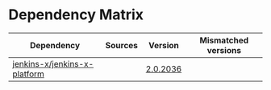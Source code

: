 # Dependency Matrix

Dependency | Sources | Version | Mismatched versions
---------- | ------- | ------- | -------------------
[jenkins-x/jenkins-x-platform](https://github.com/jenkins-x/jenkins-x-platform) |  | [2.0.2036](https://github.com/jenkins-x/jenkins-x-platform/releases/tag/v2.0.2036) | 
